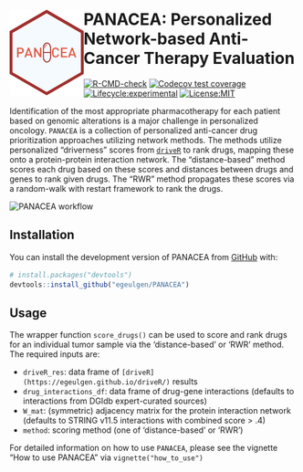
<!-- README.md is generated from README.Rmd. Please edit that file -->

# <img src="https://github.com/egeulgen/PANACEA/blob/master/inst/extdata/PANACEA_logo.png?raw=true" align="left" height=150/> PANACEA: Personalized Network-based Anti-Cancer Therapy Evaluation

<!-- badges: start -->

[![R-CMD-check](https://github.com/egeulgen/PANACEA/workflows/R-CMD-check/badge.svg)](https://github.com/egeulgen/PANACEA/actions)
[![Codecov test
coverage](https://codecov.io/gh/egeulgen/PANACEA/branch/master/graph/badge.svg)](https://app.codecov.io/gh/egeulgen/PANACEA?branch=master)
[![Lifecycle:experimental](https://lifecycle.r-lib.org/articles/figures/lifecycle-experimental.svg)](https://lifecycle.r-lib.org/articles/stages.html)
[![License:MIT](https://img.shields.io/badge/License-MIT-yellow.svg)](https://opensource.org/licenses/MIT)
<!-- badges: end -->

Identification of the most appropriate pharmacotherapy for each patient
based on genomic alterations is a major challenge in personalized
oncology. `PANACEA` is a collection of personalized anti-cancer drug
prioritization approaches utilizing network methods. The methods utilize
personalized “driverness” scores from
[`driveR`](https://egeulgen.github.io/driveR/) to rank drugs, mapping
these onto a protein-protein interaction network. The “distance-based”
method scores each drug based on these scores and distances between
drugs and genes to rank given drugs. The “RWR” method propagates these
scores via a random-walk with restart framework to rank the drugs.

![PANACEA
workflow](https://github.com/egeulgen/PANACEA/blob/master/inst/extdata/workflow.png?raw=true "PANACEA workflow")

## Installation

You can install the development version of PANACEA from
[GitHub](https://github.com/) with:

``` r
# install.packages("devtools")
devtools::install_github("egeulgen/PANACEA")
```

## Usage

The wrapper function `score_drugs()` can be used to score and rank drugs
for an individual tumor sample via the ‘distance-based’ or ‘RWR’ method.
The required inputs are:

-   `driveR_res`: data frame of
    `[driveR](https://egeulgen.github.io/driveR/)` results
-   `drug_interactions_df`: data frame of drug-gene interactions
    (defaults to interactions from DGIdb expert-curated sources)
-   `W_mat`: (symmetric) adjacency matrix for the protein interaction
    network (defaults to STRING v11.5 interactions with combined score >
    .4)
-   `method`: scoring method (one of ‘distance-based’ or ‘RWR’)

For detailed information on how to use `PANACEA`, please see the
vignette “How to use PANACEA” via `vignette("how_to_use")`
